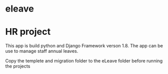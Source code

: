 # eleave
# HR project
This app is build python and Django Framework verson 1.8. The app can be use to manage staff annual leaves.

Copy the templete and migration folder to the eLeave folder before running the projects
